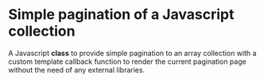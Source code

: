 # Simple pagination of a Javascript collection

A Javascript **class** to provide simple pagination to an array collection with a custom template callback function to render the current pagination page without the need of any external libraries.